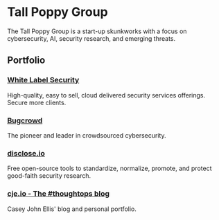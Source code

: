 # Tall Poppy Group 
The Tall Poppy Group is a start-up skunkworks with a focus on cybersecurity, AI, security research, and emerging threats.


## Portfolio

### [White Label Security](https://web.archive.org/web/20120508000905/http://whitelabelsecurity.com:80/) 
High-quality, easy to sell, cloud delivered security services offerings. Secure more clients.

### [Bugcrowd](https://bugcrowd.com)
The pioneer and leader in crowdsourced cybersecurity.

### [disclose.io](https://disclose.io)
Free open-source tools to standardize, normalize, promote, and protect good-faith security research.

### [cje.io - The #thoughtops blog](https://cje.io)
Casey John Ellis' blog and personal portfolio.

